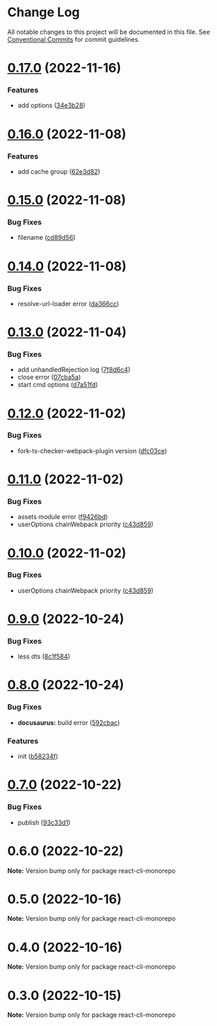 # Change Log

All notable changes to this project will be documented in this file.
See [Conventional Commits](https://conventionalcommits.org) for commit guidelines.

# [0.17.0](https://github.com/fupengl/react-cli/compare/v0.16.0...v0.17.0) (2022-11-16)

### Features

- add options ([34e3b28](https://github.com/fupengl/react-cli/commit/34e3b28f27eeb5eda60a88b2bb42395a1a5d7e7c))

# [0.16.0](https://github.com/fupengl/react-cli/compare/v0.15.0...v0.16.0) (2022-11-08)

### Features

- add cache group ([62e3d82](https://github.com/fupengl/react-cli/commit/62e3d829a417d5a27ab6de022c447a47aff8c13f))

# [0.15.0](https://github.com/fupengl/react-cli/compare/v0.14.0...v0.15.0) (2022-11-08)

### Bug Fixes

- filename ([cd89d56](https://github.com/fupengl/react-cli/commit/cd89d56a733c05f4d303c081848aeea35fd7abbf))

# [0.14.0](https://github.com/fupengl/react-cli/compare/v0.13.0...v0.14.0) (2022-11-08)

### Bug Fixes

- resolve-url-loader error ([da366cc](https://github.com/fupengl/react-cli/commit/da366ccc0266289db90ea7b1f95ed63aa5bf4cbb))

# [0.13.0](https://github.com/fupengl/react-cli/compare/v0.12.0...v0.13.0) (2022-11-04)

### Bug Fixes

- add unhandledRejection log ([7f8d6c4](https://github.com/fupengl/react-cli/commit/7f8d6c4965ff145b8e321a333e73adbad7e485b9))
- close error ([07cba5a](https://github.com/fupengl/react-cli/commit/07cba5a8de0611b733b6d67a10d7d5b84fceb88c))
- start cmd options ([d7a51fd](https://github.com/fupengl/react-cli/commit/d7a51fd049e16cde962d4067c8ec39ef175e5201))

# [0.12.0](https://github.com/fupengl/react-cli/compare/v0.11.0...v0.12.0) (2022-11-02)

### Bug Fixes

- fork-ts-checker-webpack-plugin version ([dfc03ce](https://github.com/fupengl/react-cli/commit/dfc03ce83f198978fdf0f8b6dbad729fcf710686))

# [0.11.0](https://github.com/fupengl/react-cli/compare/v0.9.0...v0.11.0) (2022-11-02)

### Bug Fixes

- assets module error ([f9426bd](https://github.com/fupengl/react-cli/commit/f9426bd35de056d02218b7f82a10c3e8f3c85e35))
- userOptions chainWebpack priority ([c43d859](https://github.com/fupengl/react-cli/commit/c43d859ccc8552468de68036f3ced08a7aa4c302))

# [0.10.0](https://github.com/fupengl/react-cli/compare/v0.9.0...v0.10.0) (2022-11-02)

### Bug Fixes

- userOptions chainWebpack priority ([c43d859](https://github.com/fupengl/react-cli/commit/c43d859ccc8552468de68036f3ced08a7aa4c302))

# [0.9.0](https://github.com/fupengl/react-cli/compare/v0.8.0...v0.9.0) (2022-10-24)

### Bug Fixes

- less dts ([8c1f584](https://github.com/fupengl/react-cli/commit/8c1f5846389c5ea1cdd82213a5ad1373c4e1cdb2))

# [0.8.0](https://github.com/fupengl/react-cli/compare/v0.7.0...v0.8.0) (2022-10-24)

### Bug Fixes

- **docusaurus:** build error ([592cbac](https://github.com/fupengl/react-cli/commit/592cbacfcde71660fc2ac2381e9aab3ba5342001))

### Features

- init ([b58234f](https://github.com/fupengl/react-cli/commit/b58234f71adc1500532d9cfeb2d3d0bb72f734ce))

# [0.7.0](https://github.com/fupengl/react-cli/compare/v0.6.0...v0.7.0) (2022-10-22)

### Bug Fixes

- publish ([93c33d1](https://github.com/fupengl/react-cli/commit/93c33d147801a5f511f0cb43234b819dec08a1c9))

# 0.6.0 (2022-10-22)

**Note:** Version bump only for package react-cli-monorepo

# 0.5.0 (2022-10-16)

**Note:** Version bump only for package react-cli-monorepo

# 0.4.0 (2022-10-16)

**Note:** Version bump only for package react-cli-monorepo

# 0.3.0 (2022-10-15)

**Note:** Version bump only for package react-cli-monorepo
